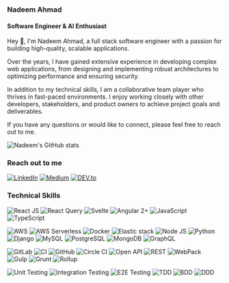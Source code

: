 ### Nadeem Ahmad
#### Software Engineer & AI Enthusiast 

Hey 👋, I'm Nadeem Ahmad, a full stack software engineer with a passion for building high-quality, scalable applications. 

Over the years, I have gained extensive experience in developing complex web applications, from designing and implementing robust architectures to optimizing performance and ensuring security.

In addition to my technical skills, I am a collaborative team player who thrives in fast-paced environments. I enjoy working closely with other developers, stakeholders, and product owners to achieve project goals and deliverables.

If you have any questions or would like to connect, please feel free to reach out to me.

![Nadeem's GitHub stats](https://github-readme-stats.vercel.app/api?username=crackiii&count_private=true)

### **Reach out to me**

[![LinkedIn](https://img.shields.io/badge/LinkedIn-0077B5?style=flat-square&logo=linkedin&logoColor=white)](https://www.linkedin.com/in/nadeem-ahmad-167921156/)
[![Medium](https://img.shields.io/badge/Medium-12100E?style=flat-square&logo=medium&logoColor=white)](https://medium.com/@nadeem.ahmad.na)
[![DEV.to](https://img.shields.io/badge/DEV.to-0A0A0A?style=flat-square&logo=dev.to&logoColor=white)](https://dev.to/nadeemahmad)


### **Technical Skills**

![React JS](https://img.shields.io/badge/-React_JS-blue?logo=react)
![React Query](https://img.shields.io/badge/-React_Query-yellow?logo=react)
![Svelte](https://img.shields.io/badge/-Svelte-red?logo=svelte)
![Angular 2+](https://img.shields.io/badge/-Angular_2%2B-red?logo=angular)
![JavaScript](https://img.shields.io/badge/-JavaScript-yellow?logo=javascript)
![TypeScript](https://img.shields.io/badge/-TypeScript-blue?logo=typescript)

![AWS](https://img.shields.io/badge/-AWS-orange?logo=amazon-aws)
![AWS Serverless](https://img.shields.io/badge/-AWS_Serverless-orange?logo=amazon-aws)
![Docker](https://img.shields.io/badge/-Docker-blue?logo=docker)
![Elastic stack](https://img.shields.io/badge/-Elasticsearch-blue?logo=elasticsearch)
![Node JS](https://img.shields.io/badge/-Node_JS-green?logo=node.js)
![Python](https://img.shields.io/badge/-Python-blue?logo=python)
![Django](https://img.shields.io/badge/-Django-green?logo=django)
![MySQL](https://img.shields.io/badge/-MySQL-blue?logo=mysql)
![PostgreSQL](https://img.shields.io/badge/-PostgreSQL-blue?logo=postgresql)
![MongoDB](https://img.shields.io/badge/-MongoDB-green?logo=mongodb)
![GraphQL](https://img.shields.io/badge/-GraphQL-pink?logo=graphql)

![GitLab](https://img.shields.io/badge/-GitLab-yellow?logo=gitlab)
![CI](https://img.shields.io/badge/-CI-yellowgreen?logo=gitlab)
![GitHub](https://img.shields.io/badge/-GitHub-black?logo=github)
![Circle CI](https://img.shields.io/badge/-Circle_CI-black?logo=circleci)
![Open API](https://img.shields.io/badge/-Open_API-orange?logo=openapi-initiative)
![REST](https://img.shields.io/badge/-REST-lightgrey?logo=rest)
![WebPack](https://img.shields.io/badge/-Webpack-blue?logo=webpack)
![Gulp](https://img.shields.io/badge/-Gulp-red?logo=gulp)
![Grunt](https://img.shields.io/badge/-Grunt-yellowgreen?logo=grunt)
![Rollup](https://img.shields.io/badge/-Rollup-blueviolet?logo=rollup.js)

![Unit Testing](https://img.shields.io/badge/-Unit_Testing-blue)
![Integration Testing](https://img.shields.io/badge/-Integration_Testing-blueviolet)
![E2E Testing](https://img.shields.io/badge/-E2E_Testing-brightgreen)
![TDD](https://img.shields.io/badge/-TDD-red)
![BDD](https://img.shields.io/badge/-BDD-yellowgreen)
![DDD](https://img.shields.io/badge/-DDD-blue)
